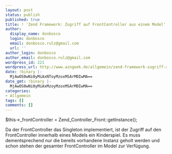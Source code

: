 ```yaml
---
layout: post
status: publish
published: true
title: ! 'Zend Framework: Zugriff auf FrontController aus einem Model'
author:
  display_name: donbosco
  login: donbosco
  email: donbosco.rulz@gmail.com
  url: ''
author_login: donbosco
author_email: donbosco.rulz@gmail.com
wordpress_id: 221
wordpress_url: http://www.azngeek.de/allgemein/zend-framework-zugriff-auf-frontcontroller-aus-einem-model/
date: !binary |-
  MjAwOS0wNi0yMiAxNToyMzoxMSArMDIwMA==
date_gmt: !binary |-
  MjAwOS0wNi0yMiAxMzoyMzoxMSArMDIwMA==
categories:
- Allgemein
tags: []
comments: []
---
```

<p>$this->_frontController = Zend_Controller_Front::getInstance();</p>
<p>Da der FrontController das Singleton implementiert, ist der Zugriff auf den FrontController innerhalb eines Models ein Kinderspiel. Es muss dementsprechend nur die bereits vorhandene Instanz geholt werden und schon stehen der gesamter FrontController im Model zur Verf&uuml;gung.</p>
